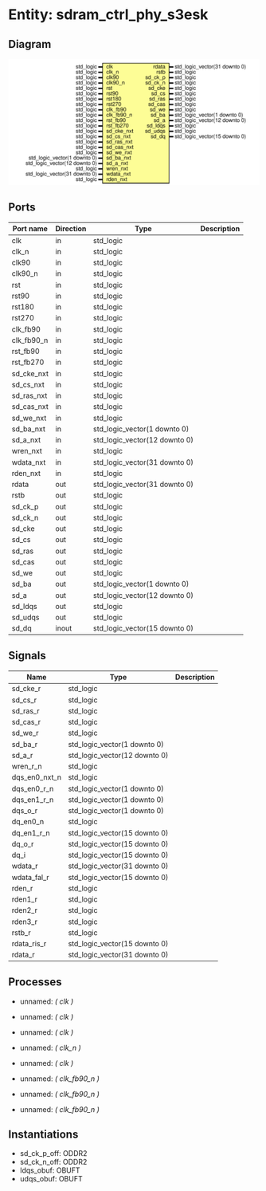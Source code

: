 # Entity: sdram_ctrl_phy_s3esk
## Diagram
![Diagram](sdram_ctrl_phy_s3esk.svg "Diagram")
## Ports
| Port name  | Direction | Type                          | Description |
| ---------- | --------- | ----------------------------- | ----------- |
| clk        | in        | std_logic                     |             |
| clk_n      | in        | std_logic                     |             |
| clk90      | in        | std_logic                     |             |
| clk90_n    | in        | std_logic                     |             |
| rst        | in        | std_logic                     |             |
| rst90      | in        | std_logic                     |             |
| rst180     | in        | std_logic                     |             |
| rst270     | in        | std_logic                     |             |
| clk_fb90   | in        | std_logic                     |             |
| clk_fb90_n | in        | std_logic                     |             |
| rst_fb90   | in        | std_logic                     |             |
| rst_fb270  | in        | std_logic                     |             |
| sd_cke_nxt | in        | std_logic                     |             |
| sd_cs_nxt  | in        | std_logic                     |             |
| sd_ras_nxt | in        | std_logic                     |             |
| sd_cas_nxt | in        | std_logic                     |             |
| sd_we_nxt  | in        | std_logic                     |             |
| sd_ba_nxt  | in        | std_logic_vector(1 downto 0)  |             |
| sd_a_nxt   | in        | std_logic_vector(12 downto 0) |             |
| wren_nxt   | in        | std_logic                     |             |
| wdata_nxt  | in        | std_logic_vector(31 downto 0) |             |
| rden_nxt   | in        | std_logic                     |             |
| rdata      | out       | std_logic_vector(31 downto 0) |             |
| rstb       | out       | std_logic                     |             |
| sd_ck_p    | out       | std_logic                     |             |
| sd_ck_n    | out       | std_logic                     |             |
| sd_cke     | out       | std_logic                     |             |
| sd_cs      | out       | std_logic                     |             |
| sd_ras     | out       | std_logic                     |             |
| sd_cas     | out       | std_logic                     |             |
| sd_we      | out       | std_logic                     |             |
| sd_ba      | out       | std_logic_vector(1 downto 0)  |             |
| sd_a       | out       | std_logic_vector(12 downto 0) |             |
| sd_ldqs    | out       | std_logic                     |             |
| sd_udqs    | out       | std_logic                     |             |
| sd_dq      | inout     | std_logic_vector(15 downto 0) |             |
## Signals
| Name          | Type                          | Description |
| ------------- | ----------------------------- | ----------- |
| sd_cke_r      | std_logic                     |             |
| sd_cs_r       | std_logic                     |             |
| sd_ras_r      | std_logic                     |             |
| sd_cas_r      | std_logic                     |             |
| sd_we_r       | std_logic                     |             |
| sd_ba_r       | std_logic_vector(1 downto 0)  |             |
| sd_a_r        | std_logic_vector(12 downto 0) |             |
| wren_r_n      | std_logic                     |             |
| dqs_en0_nxt_n | std_logic                     |             |
| dqs_en0_r_n   | std_logic_vector(1 downto 0)  |             |
| dqs_en1_r_n   | std_logic_vector(1 downto 0)  |             |
| dqs_o_r       | std_logic_vector(1 downto 0)  |             |
| dq_en0_n      | std_logic                     |             |
| dq_en1_r_n    | std_logic_vector(15 downto 0) |             |
| dq_o_r        | std_logic_vector(15 downto 0) |             |
| dq_i          | std_logic_vector(15 downto 0) |             |
| wdata_r       | std_logic_vector(31 downto 0) |             |
| wdata_fal_r   | std_logic_vector(15 downto 0) |             |
| rden_r        | std_logic                     |             |
| rden1_r       | std_logic                     |             |
| rden2_r       | std_logic                     |             |
| rden3_r       | std_logic                     |             |
| rstb_r        | std_logic                     |             |
| rdata_ris_r   | std_logic_vector(15 downto 0) |             |
| rdata_r       | std_logic_vector(31 downto 0) |             |
## Processes
- unnamed: _( clk )_

- unnamed: _( clk )_

- unnamed: _( clk )_

- unnamed: _( clk_n )_

- unnamed: _( clk )_

- unnamed: _( clk_fb90_n )_

- unnamed: _( clk_fb90_n )_

- unnamed: _( clk_fb90_n )_

## Instantiations
- sd_ck_p_off: ODDR2
- sd_ck_n_off: ODDR2
- ldqs_obuf: OBUFT
- udqs_obuf: OBUFT
